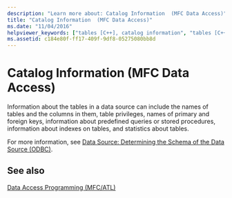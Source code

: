 ```yaml
---
description: "Learn more about: Catalog Information  (MFC Data Access)"
title: "Catalog Information  (MFC Data Access)"
ms.date: "11/04/2016"
helpviewer_keywords: ["tables [C++], catalog information", "tables [C++]", "ODBC [C++], catalog information", "catalog information database [C++]", "databases [C++], catalog information database"]
ms.assetid: c184e80f-ff17-409f-9df8-05275080bb8d
---
```

# Catalog Information (MFC Data Access)

Information about the tables in a data source can include the names of tables and the columns in them, table privileges, names of primary and foreign keys, information about predefined queries or stored procedures, information about indexes on tables, and statistics about tables.

For more information, see [Data Source: Determining the Schema of the Data Source (ODBC)](../data/odbc/data-source-determining-the-schema-of-the-data-source-odbc.md).

## See also

[Data Access Programming (MFC/ATL)](../data/data-access-programming-mfc-atl.md)
